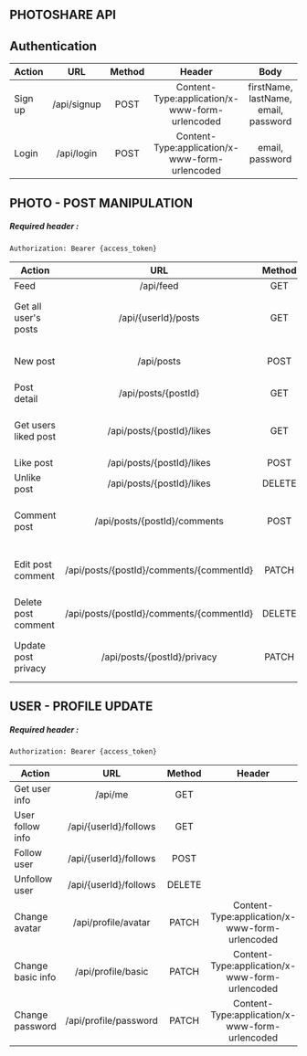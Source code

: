 ## PHOTOSHARE API

## **Authentication**

| Action        | URL           | Method  |Header| Body
| ------------- |:----------:| :-----:| :-----:|:-----:|
| Sign up      | /api/signup | POST |Content-Type:application/x-www-form-urlencoded|firstName, lastName, email, password|
| Login        | /api/login  | POST |Content-Type:application/x-www-form-urlencoded |email, password|

## **PHOTO - POST MANIPULATION**
##### *Required header* :
```Authorization: Bearer {access_token}```


| Action        | URL           | Method  |Header| Body | Note
| ------------- |:----------:| :-----:| :-----:|:-----:|:-----:|
| Feed         | /api/feed  | GET |||
| Get all user's posts| /api/{userId}/posts  | GET |Content-Type:application/x-www-form-urlencoded|type| ["recent", "popular"]||
| New post      | /api/posts | POST |Content-Type:multipart/form-data|photos||
| Post detail      | /api/posts/{postId} | GET ||||
| Get users liked post      | /api/posts/{postId}/likes | GET |Content-Type:application/x-www-form-urlencoded|||
| Like post      | /api/posts/{postId}/likes | POST ||||
| Unlike post      | /api/posts/{postId}/likes | DELETE ||||
| Comment post      | /api/posts/{postId}/comments | POST |Content-Type:application/x-www-form-urlencoded|text||
|Edit post comment| /api/posts/{postId}/comments/{commentId} | PATCH |Content-Type:application/x-www-form-urlencoded|text||
| Delete post comment      | /api/posts/{postId}/comments/{commentId} | DELETE ||||
| Update post privacy      | /api/posts/{postId}/privacy | PATCH |Content-Type:application/x-www-form-urlencoded|type|["1","2","3"] (PRIVATE, FRIEND, PUBLIC)|

## **USER - PROFILE UPDATE**
##### *Required header* :
```Authorization: Bearer {access_token}```

| Action        | URL           | Method  |Header| Body | Note
| ------------- |:----------:| :-----:| :-----:|:-----:|:-----:|
| Get user info        | /api/me | GET | ||
| User follow info      | /api/{userId}/follows | GET ||||
| Follow user      | /api/{userId}/follows | POST ||||
| Unfollow user      | /api/{userId}/follows | DELETE ||||
| Change avatar      | /api/profile/avatar | PATCH | Content-Type:application/x-www-form-urlencoded| public_id| Cloudinary image's public id|
| Change basic info      | /api/profile/basic | PATCH | Content-Type:application/x-www-form-urlencoded| email, first_name, last_name||
| Change password      | /api/profile/password| PATCH | Content-Type:application/x-www-form-urlencoded| current_password, new_password, re_new_password||

